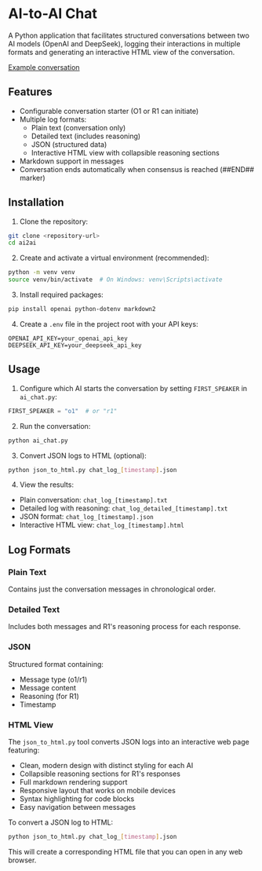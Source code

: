 # AI-to-AI Chat

A Python application that facilitates structured conversations between two AI models (OpenAI and DeepSeek), logging their interactions in multiple formats and generating an interactive HTML view of the conversation.

[Example conversation](https://apigeek.net/ai/o1r1.html)

## Features

- Configurable conversation starter (O1 or R1 can initiate)
- Multiple log formats:
  - Plain text (conversation only)
  - Detailed text (includes reasoning)
  - JSON (structured data)
  - Interactive HTML view with collapsible reasoning sections
- Markdown support in messages
- Conversation ends automatically when consensus is reached (##END## marker)

## Installation

1. Clone the repository:
```bash
git clone <repository-url>
cd ai2ai
```

2. Create and activate a virtual environment (recommended):
```bash
python -m venv venv
source venv/bin/activate  # On Windows: venv\Scripts\activate
```

3. Install required packages:
```bash
pip install openai python-dotenv markdown2
```

4. Create a `.env` file in the project root with your API keys:
```
OPENAI_API_KEY=your_openai_api_key
DEEPSEEK_API_KEY=your_deepseek_api_key
```

## Usage

1. Configure which AI starts the conversation by setting `FIRST_SPEAKER` in `ai_chat.py`:
```python
FIRST_SPEAKER = "o1"  # or "r1"
```

2. Run the conversation:
```bash
python ai_chat.py
```

3. Convert JSON logs to HTML (optional):
```bash
python json_to_html.py chat_log_[timestamp].json
```

4. View the results:
- Plain conversation: `chat_log_[timestamp].txt`
- Detailed log with reasoning: `chat_log_detailed_[timestamp].txt`
- JSON format: `chat_log_[timestamp].json`
- Interactive HTML view: `chat_log_[timestamp].html`

## Log Formats

### Plain Text
Contains just the conversation messages in chronological order.

### Detailed Text
Includes both messages and R1's reasoning process for each response.

### JSON
Structured format containing:
- Message type (o1/r1)
- Message content
- Reasoning (for R1)
- Timestamp

### HTML View
The `json_to_html.py` tool converts JSON logs into an interactive web page featuring:
- Clean, modern design with distinct styling for each AI
- Collapsible reasoning sections for R1's responses
- Full markdown rendering support
- Responsive layout that works on mobile devices
- Syntax highlighting for code blocks
- Easy navigation between messages

To convert a JSON log to HTML:
```bash
python json_to_html.py chat_log_[timestamp].json
```
This will create a corresponding HTML file that you can open in any web browser.
